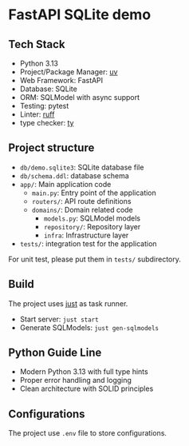 # FastAPI SQLite demo

## Tech Stack

- Python 3.13
- Project/Package Manager: [uv](https://docs.astral.sh/uv)
- Web Framework: FastAPI
- Database: SQLite
- ORM: SQLModel with async support
- Testing: pytest
- Linter: [ruff](https://github.com/astral-sh/ruff)
- type checker: [ty](https://github.com/astral-sh/ty)

## Project structure

- `db/demo.sqlite3`: SQLite database file
- `db/schema.ddl`: database schema
- `app/`: Main application code
    - `main.py`: Entry point of the application
    - `routers/`: API route definitions
    - `domains/`: Domain related code
        - `models.py`: SQLModel models
        - `repository/`: Repository layer
        - `infra`: Infrastructure layer
- `tests/`: integration test for the application

For unit test, please put them in `tests/` subdirectory.

## Build

The project uses [just](https://github.com/casey/just) as task runner.

- Start server: `just start`
- Generate SQLModels: `just gen-sqlmodels`

## Python Guide Line

* Modern Python 3.13 with full type hints
* Proper error handling and logging
* Clean architecture with SOLID principles

## Configurations

The project use `.env` file to store configurations.